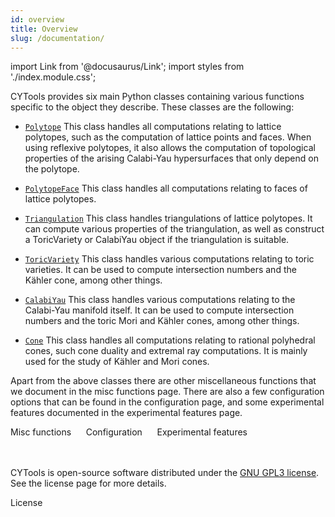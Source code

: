 ```yaml
---
id: overview
title: Overview
slug: /documentation/
---
```


import Link from '@docusaurus/Link';
import styles from './index.module.css';

CYTools provides six main Python classes containing various functions specific to the object they describe. These classes are the following:

* [`Polytope`](./polytope) This class handles all computations relating to lattice polytopes, such as
the computation of lattice points and faces. When using reflexive
polytopes, it also allows the computation of topological properties of the
arising Calabi-Yau hypersurfaces that only depend on the polytope.

* [`PolytopeFace`](./polytopeface) This class handles all computations relating to faces of lattice polytopes.

* [`Triangulation`](./triangulation) This class handles triangulations of lattice polytopes. It can compute
various properties of the triangulation, as well as construct a
ToricVariety or CalabiYau object if the triangulation is suitable.

* [`ToricVariety`](./toricvariety) This class handles various computations relating to toric varieties.
It can be used to compute intersection numbers and the Kähler cone, among
other things.

* [`CalabiYau`](./calabiyau) This class handles various computations relating to the Calabi-Yau manifold
itself. It can be used to compute intersection numbers and the toric Mori and
Kähler cones, among other things.

* [`Cone`](./cone) This class handles all computations relating to rational polyhedral cones,
such cone duality and extremal ray computations. It is mainly used for the
study of Kähler and Mori cones.

Apart from the above classes there are other miscellaneous functions that we document in the misc functions page. There are also a few configuration options that can be found in the configuration page, and some experimental features documented in the experimental features page.


<div className={styles.buttons2}>
  <centered>
    <Link
    className="button button--primary"
    to="./other">
    Misc functions
    </Link>
    &nbsp;&nbsp;&nbsp;&nbsp;
    <Link
    className="button button--primary"
    to="./config">
    Configuration
    </Link>
    &nbsp;&nbsp;&nbsp;&nbsp;
    <Link
    className="button button--primary"
    to="./experimental">
    Experimental features
    </Link>
  </centered>
</div>
<br></br>

CYTools is open-source software distributed under the [GNU GPL3 license](https://www.gnu.org/licenses/gpl-3.0.txt). See the license page for more details.

<div className={styles.buttons2}>
  <centered>
    <Link
    className="button button--primary"
    to="./license">
    License
    </Link>
  </centered>
</div>
